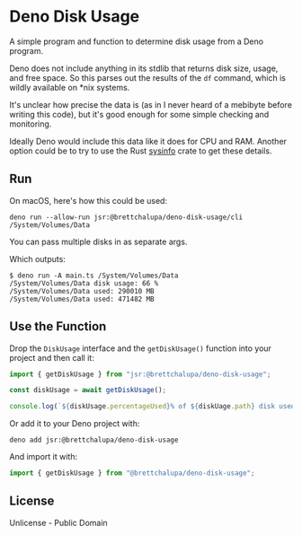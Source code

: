# Deno Disk Usage

A simple program and function to determine disk usage from a Deno program.

Deno does not include anything in its stdlib that returns disk size, usage, and
free space. So this parses out the results of the `df` command, which is wildly
available on \*nix systems.

It's unclear how precise the data is (as in I never heard of a mebibyte before
writing this code), but it's good enough for some simple checking and
monitoring.

Ideally Deno would include this data like it does for CPU and RAM. Another
option could be to try to use the Rust
[sysinfo](https://crates.io/crates/sysinfo) crate to get these details.

## Run

On macOS, here's how this could be used:

```
deno run --allow-run jsr:@brettchalupa/deno-disk-usage/cli /System/Volumes/Data
```

You can pass multiple disks in as separate args.

Which outputs:

```console
$ deno run -A main.ts /System/Volumes/Data
/System/Volumes/Data disk usage: 66 %
/System/Volumes/Data used: 290010 MB
/System/Volumes/Data used: 471482 MB
```

## Use the Function

Drop the `DiskUsage` interface and the `getDiskUsage()` function into your
project and then call it:

```ts
import { getDiskUsage } from "jsr:@brettchalupa/deno-disk-usage";

const diskUsage = await getDiskUsage();

console.log(`${diskUsage.percentageUsed}% of ${diskUage.path} disk used`);
```

Or add it to your Deno project with:

```
deno add jsr:@brettchalupa/deno-disk-usage
```

And import it with:

```ts
import { getDiskUsage } from "@brettchalupa/deno-disk-usage";
```

## License

Unlicense - Public Domain

